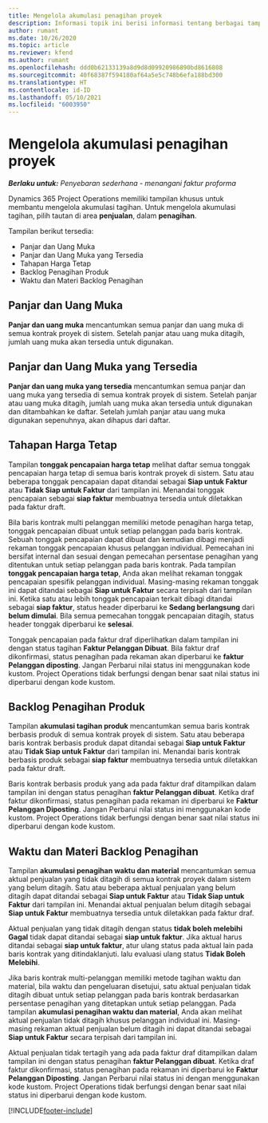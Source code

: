 ```yaml
---
title: Mengelola akumulasi penagihan proyek
description: Informasi topik ini berisi informasi tentang berbagai tampilan yang tersedia untuk digunakan saat mengelola akumulasi penagihan pada proyek.
author: rumant
ms.date: 10/26/2020
ms.topic: article
ms.reviewer: kfend
ms.author: rumant
ms.openlocfilehash: ddd0b62133139a8d9d8d09920986890bd8616808
ms.sourcegitcommit: 40f68387f594180af64a5e5c748b6efa188bd300
ms.translationtype: HT
ms.contentlocale: id-ID
ms.lasthandoff: 05/10/2021
ms.locfileid: "6003950"
---
```

# <a name="manage-project-billing-backlog"></a>Mengelola akumulasi penagihan proyek 

_**Berlaku untuk:** Penyebaran sederhana - menangani faktur proforma_

Dynamics 365 Project Operations memiliki tampilan khusus untuk membantu mengelola akumulasi tagihan. Untuk mengelola akumulasi tagihan, pilih tautan di area **penjualan**, dalam **penagihan**. 

Tampilan berikut tersedia:

- Panjar dan Uang Muka
- Panjar dan Uang Muka yang Tersedia
- Tahapan Harga Tetap
- Backlog Penagihan Produk
- Waktu dan Materi Backlog Penagihan

## <a name="retainers-and-advances"></a>Panjar dan Uang Muka

**Panjar dan uang muka** mencantumkan semua panjar dan uang muka di semua kontrak proyek di sistem. Setelah panjar atau uang muka ditagih, jumlah uang muka akan tersedia untuk digunakan.

## <a name="available-retainers-and-advances"></a>Panjar dan Uang Muka yang Tersedia

**Panjar dan uang muka yang tersedia** mencantumkan semua panjar dan uang muka yang tersedia di semua kontrak proyek di sistem. Setelah panjar atau uang muka ditagih, jumlah uang muka akan tersedia untuk digunakan dan ditambahkan ke daftar. Setelah jumlah panjar atau uang muka digunakan sepenuhnya, akan dihapus dari daftar.

## <a name="fixed-price-milestones"></a>Tahapan Harga Tetap

Tampilan **tonggak pencapaian harga tetap** melihat daftar semua tonggak pencapaian harga tetap di semua baris kontrak proyek di sistem. Satu atau beberapa tonggak pencapaian dapat ditandai sebagai **Siap untuk Faktur** atau **Tidak Siap untuk Faktur** dari tampilan ini. Menandai tonggak pencapaian sebagai **siap faktur** membuatnya tersedia untuk diletakkan pada faktur draft.

Bila baris kontrak multi pelanggan memiliki metode penagihan harga tetap, tonggak pencapaian dibuat untuk setiap pelanggan pada baris kontrak. Sebuah tonggak pencapaian dapat dibuat dan kemudian dibagi menjadi rekaman tonggak pencapaian khusus pelanggan individual. Pemecahan ini bersifat internal dan sesuai dengan pemecahan persentase penagihan yang ditentukan untuk setiap pelanggan pada baris kontrak. Pada tampilan **tonggak pencapaian harga tetap**, Anda akan melihat rekaman tonggak pencapaian spesifik pelanggan individual. Masing-masing rekaman tonggak ini dapat ditandai sebagai **Siap untuk Faktur** secara terpisah dari tampilan ini. Ketika satu atau lebih tonggak pencapaian terkait dibagi ditandai sebagai **siap faktur**, status header diperbarui ke **Sedang berlangsung** dari **belum dimulai**. Bila semua pemecahan tonggak pencapaian ditagih, status header tonggak diperbarui ke **selesai**.

Tonggak pencapaian pada faktur draf diperlihatkan dalam tampilan ini dengan status tagihan **Faktur Pelanggan Dibuat**. Bila faktur draf dikonfirmasi, status penagihan pada rekaman akan diperbarui ke **faktur Pelanggan diposting**. Jangan Perbarui nilai status ini menggunakan kode kustom. Project Operations tidak berfungsi dengan benar saat nilai status ini diperbarui dengan kode kustom.

## <a name="product-billing-backlog"></a>Backlog Penagihan Produk

Tampilan **akumulasi tagihan produk** mencantumkan semua baris kontrak berbasis produk di semua kontrak proyek di sistem. Satu atau beberapa baris kontrak berbasis produk dapat ditandai sebagai **Siap untuk Faktur** atau **Tidak Siap untuk Faktur** dari tampilan ini. Menandai baris kontrak berbasis produk sebagai **siap faktur** membuatnya tersedia untuk diletakkan pada faktur draft.

Baris kontrak berbasis produk yang ada pada faktur draf ditampilkan dalam tampilan ini dengan status penagihan **faktur Pelanggan dibuat**. Ketika draf faktur dikonfirmasi, status penagihan pada rekaman ini diperbarui ke **Faktur Pelanggan Diposting**. Jangan Perbarui nilai status ini menggunakan kode kustom. Project Operations tidak berfungsi dengan benar saat nilai status ini diperbarui dengan kode kustom.

## <a name="time-and-material-billing-backlog"></a>Waktu dan Materi Backlog Penagihan

Tampilan **akumulasi penagihan waktu dan material** mencantumkan semua aktual penjualan yang tidak ditagih di semua kontrak proyek dalam sistem yang belum ditagih. Satu atau beberapa aktual penjualan yang belum ditagih dapat ditandai sebagai **Siap untuk Faktur** atau **Tidak Siap untuk Faktur** dari tampilan ini. Menandai aktual penjualan belum ditagih sebagai **Siap untuk Faktur** membuatnya tersedia untuk diletakkan pada faktur draf.

Aktual penjualan yang tidak ditagih dengan status **tidak boleh melebihi** **Gagal** tidak dapat ditandai sebagai **siap untuk faktur**. Jika aktual harus ditandai sebagai **siap untuk faktur**, atur ulang status pada aktual lain pada baris kontrak yang ditindaklanjuti. lalu evaluasi ulang status **Tidak Boleh Melebihi**.

Jika baris kontrak multi-pelanggan memiliki metode tagihan waktu dan material, bila waktu dan pengeluaran disetujui, satu aktual penjualan tidak ditagih dibuat untuk setiap pelanggan pada baris kontrak berdasarkan persentase penagihan yang ditetapkan untuk setiap pelanggan. Pada tampilan **akumulasi penagihan waktu dan material**, Anda akan melihat aktual penjualan tidak ditagih khusus pelanggan individual ini. Masing-masing rekaman aktual penjualan belum ditagih ini dapat ditandai sebagai **Siap untuk Faktur** secara terpisah dari tampilan ini.

Aktual penjualan tidak tertagih yang ada pada faktur draf ditampilkan dalam tampilan ini dengan status penagihan **faktur Pelanggan dibuat**. Ketika draf faktur dikonfirmasi, status penagihan pada rekaman ini diperbarui ke **Faktur Pelanggan Diposting**. Jangan Perbarui nilai status ini dengan menggunakan kode kustom. Project Operations tidak berfungsi dengan benar saat nilai status ini diperbarui dengan kode kustom.


[!INCLUDE[footer-include](../../includes/footer-banner.md)]
